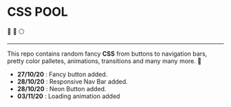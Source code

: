 # CSS POOL 

:red_circle: :large_blue_circle: :white_circle:

---

This repo contains random fancy **CSS** from buttons to navigation bars, pretty color palletes, animations, transitions and many many more. :triangular_ruler:

- **27/10/20** : Fancy button added.
- **28/10/20** : Responsive Nav Bar added.
- **28/10/20** : Neon Button added.
- **03/11/20** : Loading animation added
